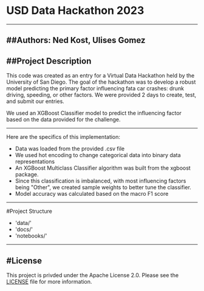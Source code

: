 # USD Data Hackathon 2023
------
##Authors:  Ned Kost, Ulises Gomez
------
##Project Description
------
This code was created as an entry for a Virtual Data Hackathon held by the University of San Diego.  The goal of the hackathon was to develop a robust model predicting the primary factor influencing fata car crashes: drunk driving, speeding, or other factors.  We were provided 2 days to create, test, and submit our entries.  

We used an XGBoost Classifier model to predict the influencing factor based on the data provided for the challenge.  

------
Here are the specifics of this implementation:
- Data was loaded from the provided .csv file
- We used hot encoding to change categorical data into binary data representations
- An XGBoost Multiclass Classifier algorithm was built from the xgboost package.
- Since this classification is imbalanced, with most influencing factors being "Other", we created sample weights to better tune the classifier.
- Model accuracy was calculated based on the macro F1 score 
------
#Project Structure
- 'data/'
- 'docs/'
- 'notebooks/'
------
#License
------
This project is privded under the Apache License 2.0.  Please see the [LICENSE](https://github.com/NedKost/usd_data_hackathon_2023/blob/main/LICENSE) file for more information.
